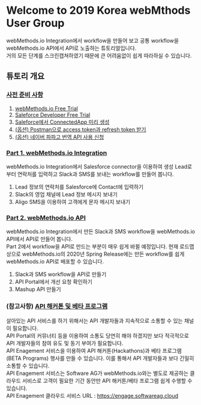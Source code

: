 # Welcome to 2019 Korea webMthods User Group  
webMethods.io Integration에서 workflow을 만들어 보고 공통 workflow을 webMethods.io API에서 API로 노출하는 튜토리얼입니다.  
거의 모든 단계를 스크린캡쳐하였기 때문에 큰 어려움없이 쉽게 따라하실 수 있습니다.



## 튜토리 개요  
  
### [사전 준비 사항](./Prerequisite/README.md)  
  
  1. [webMethods.io Free Trial](./Prerequisite/README.preq1.md)
  2. [Saleforce Developer Free Trial](./Prerequisite/README.preq2.md)
  3. [Saleforce에서 ConnectedApp 미리 생성](./Prerequisite/README.preq3.md)
  4. [(옵션) Postman으로 access token과 refresh token 받기](./Prerequisite/README.preq4.md)
  5. [(옵션) 네이버 파파고 번역 API 사용 신청](./Prerequisite/README.preq5.md)
  
    
    
### [Part 1. webMethods.io Integration](./Part1/README.md)  
webMethods.io Integration에서 Salesforce connector을 이용하여 생성 Lead로부터 연락처를 입력하고 Slack과 SMS를 보내는 workflow를 만들어 봅니다.  
  
  1. Lead 정보의 연락처를 Salesforce에 Contact에 입력하기
  2. Slack의 영업 채널에 Lead 정보 메시지 보내기
  3. Aligo SMS을 이용하여 고객에게 문자 메시지 보내기
  
  
  
### [Part 2. webMethods.io API](./Part2/README.md)  
webMethods.io Integration에서 만든 Slack과 SMS workflow을 webMethods.io API에서 API로 만들어 봅니다.  
Part 2에서 workflow을 API로 만드는 부분이 매우 쉽게 바뀔 예정입니다. 현재 로드맵 상으로 webMethods.io의 2020년 Spring Release에는 만든 workflow를 쉽게 webMethods.io API로 배포할 수 있습니다.  

  
  1. Slack과 SMS workflow을 API로 만들기
  2. API Portal에서 개선 요청 확인하기
  3. Mashup API 만들기
  
  
### (참고사항) [API 해커톤 및 베타 프로그램](https://engage.softwareag.cloud/)  
살아있는 API 서비스를 하기 위해서는 API 개발자들과 지속적으로 소통할 수 있는 채널이 필요합니다.  
API Portal의 커뮤너티 등을 이용하여 소통도 당연히 해야 하겠지만 보다 적극적으로 API 개발자들의 참여 유도 및 동기 부여가 필요합니다.  
API Enagement 서비스을 이용하여 API 해커톤(Hackathons)과 베타 프로그램(BETA Programs) 행사를 만들 수 있습니다. 이를 통해서 API 개발자들과 보다 긴밀히 소통할 수 있습니다.  
API Enagement 서비스는 Software AG가 webMethods.io와는 별도로 제공하는 클라우드 서비스로 고객이 필요한 기간 동안만 API 해커톤/베타 프로그램 쉽게 수행할 수 있습니다.  
API Enagement 클라우드 서비스 URL : <https://engage.softwareag.cloud>  
  
  
